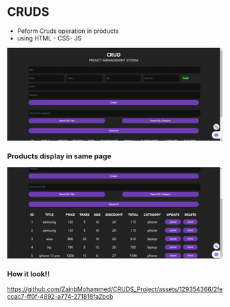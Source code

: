 # CRUDS
- Peform Cruds operation in products
- using HTML - CSS- JS


![input fields](cruds.png)

### Products display in same page 

![products info](crud2.png)

### How it look!!

https://github.com/ZainbMohammed/CRUDS_Project/assets/129354366/2feccac7-ff0f-4892-a774-271816fa2bcb

